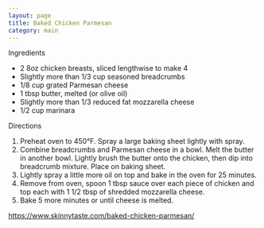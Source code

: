 ```yaml
---
layout: page
title: Baked Chicken Parmesan
category: main
---
```


Ingredients
  * 2 8oz chicken breasts, sliced lengthwise to make 4
  * Slightly more than 1/3 cup seasoned breadcrumbs
  * 1/8 cup grated Parmesan cheese
  * 1 tbsp butter, melted (or olive oil)
  * Slightly more than 1/3 reduced fat mozzarella cheese
  * 1/2 cup marinara

Directions
  1. Preheat oven to 450°F. Spray a large baking sheet lightly with spray.
  2. Combine breadcrumbs and Parmesan cheese in a bowl. Melt the butter in another bowl. Lightly brush the butter onto the chicken, then dip into breadcrumb mixture. Place on baking sheet.
  3. Lightly spray a little more oil on top and bake in the oven for 25 minutes.
  4. Remove from oven, spoon 1 tbsp sauce over each piece of chicken and top each with 1 1/2 tbsp of shredded mozzarella cheese.
  5. Bake 5 more minutes or until cheese is melted.

<https://www.skinnytaste.com/baked-chicken-parmesan/>